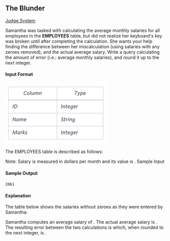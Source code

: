 ## The Blunder

[Judge System](https://www.hackerrank.com/challenges/the-blunder/problem)

Samantha was tasked with calculating the average monthly salaries for all employees in the **EMPLOYEES** table, but did not realize her keyboard's  key was broken until after completing the calculation. She wants your help finding the difference between her miscalculation (using salaries with any zeroes removed), and the actual average salary.
Write a query calculating the amount of error (i.e.:  average monthly salaries), and round it up to the next integer.

#### Input Format

![](https://github.com/andy489/Database/blob/master/assets/Higher%20Than%2075%20Marks%2001.png)

The EMPLOYEES table is described as follows:

Note: Salary is measured in dollars per month and its value is .
Sample Input

#### Sample Output
```
2061
```
#### Explanation

The table below shows the salaries without zeroes as they were entered by Samantha:

Samantha computes an average salary of . The actual average salary is .
The resulting error between the two calculations is  which, when rounded to the next integer, is .
